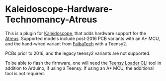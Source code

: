 # Kaleidoscope-Hardware-Technomancy-Atreus

This is a plugin for [Kaleidoscope][fw], that adds hardware support for the
[Atreus][atreus]. Supported models include post-2016 PCB variants with an A*
MCU, and the hand-wired variant from [FalbaTech][falba] with a Teensy2.

PCBs prior to 2016, and the legacy teensy2 variants are not supported.

To be able to flash the firmware, one will need the [Teensy Loader
CLI][teensy_cli] tool in addition to Arduino, if using a Teensy. If using an A*
MCU, the additional tool is not required.

 [teensy_cli]: https://www.pjrc.com/teensy/loader_cli.html
 [fw]: https://github.com/keyboardio/Kaleidoscope
 [atreus]: https://atreus.technomancy.us/
 [falba]: https://falba.tech/

